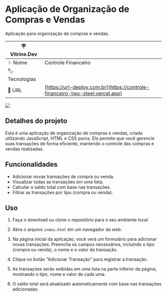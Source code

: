 # Aplicação de Organização de Compras e Vendas

Aplicação para organização de compras e vendas.

| :placard: Vitrine.Dev |     |
| -------------  | --- |
| :sparkles: Nome        | Controle Financeiro
| :label: Tecnologias | |JavaScript, HTML5 e CSS3
| :rocket: URL         | [https://url-deploy.com.br](https://controle-financeiro-two-steel.vercel.app)

<!-- Inserir imagem com a #vitrinedev ao final do link -->
![](https://via.placeholder.com/1200x500.png?text=imagem+lindona+do+meu+projeto#vitrinedev)

## Detalhes do projeto

Esta é uma aplicação de organização de compras e vendas, criada utilizando JavaScript, HTML e CSS puros. Ela permite que você gerencie suas transações de forma eficiente, mantendo o controle das compras e vendas realizadas.

## Funcionalidades

- Adicionar novas transações de compra ou venda.
- Visualizar todas as transações em uma lista.
- Calcular o saldo total com base nas transações.
- Filtrar as transações por tipo (compra ou venda).

## Uso

1. Faça o download ou clone o repositório para o seu ambiente local.

2. Abra o arquivo `index.html` em um navegador da web.

3. Na página inicial da aplicação, você verá um formulário para adicionar novas transações. Preencha os campos necessários, incluindo o tipo (compra ou venda), o nome e o valor da transação.

4. Clique no botão "Adicionar Transação" para registrar a transação.

5. As transações serão exibidas em uma lista na parte inferior da página, mostrando o tipo, nome e valor de cada uma.

6. O saldo total será atualizado automaticamente com base nas transações adicionadas.
